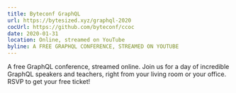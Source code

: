 ```yaml
---
title: Byteconf GraphQL
url: https://bytesized.xyz/graphql-2020
cocUrl: https://github.com/byteconf/ccoc
date: 2020-01-31
location: Online, streamed on YouTube
byline: A FREE GRAPHQL CONFERENCE, STREAMED ON YOUTUBE
---
```


A free GraphQL conference, streamed online. Join us for a day of incredible GraphQL speakers and teachers, right from your living room or your office. RSVP to get your free ticket!

